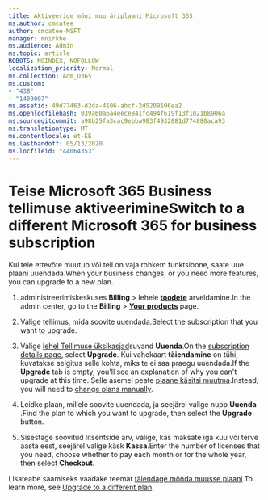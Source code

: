 ```yaml
---
title: Aktiveerige mõni muu äriplaani Microsoft 365
ms.author: cmcatee
author: cmcatee-MSFT
manager: mnirkhe
ms.audience: Admin
ms.topic: article
ROBOTS: NOINDEX, NOFOLLOW
localization_priority: Normal
ms.collection: Adm_O365
ms.custom:
- "438"
- "1400007"
ms.assetid: 49d77463-d3da-4106-abcf-2d5209106ea2
ms.openlocfilehash: 039a60a6a4eece841fc494f619f13f1021b8906a
ms.sourcegitcommit: a98b25fa3cac9ebba983f4932881d774880aca93
ms.translationtype: MT
ms.contentlocale: et-EE
ms.lasthandoff: 05/13/2020
ms.locfileid: "44064353"
---
```

# <a name="switch-to-a-different-microsoft-365-for-business-subscription"></a><span data-ttu-id="73896-102">Teise Microsoft 365 Business tellimuse aktiveerimine</span><span class="sxs-lookup"><span data-stu-id="73896-102">Switch to a different Microsoft 365 for business subscription</span></span>

<span data-ttu-id="73896-103">Kui teie ettevõte muutub või teil on vaja rohkem funktsioone, saate uue plaani uuendada.</span><span class="sxs-lookup"><span data-stu-id="73896-103">When your business changes, or you need more features, you can upgrade to a new plan.</span></span>
  
1. <span data-ttu-id="73896-104">administreerimiskeskuses **Billing** \> lehele **[toodete](https://go.microsoft.com/fwlink/p/?linkid=842054)** arveldamine.</span><span class="sxs-lookup"><span data-stu-id="73896-104">In the admin center, go to the **Billing** \> **[Your products](https://go.microsoft.com/fwlink/p/?linkid=842054)** page.</span></span>

2. <span data-ttu-id="73896-105">Valige tellimus, mida soovite uuendada.</span><span class="sxs-lookup"><span data-stu-id="73896-105">Select the subscription that you want to upgrade.</span></span>

3. <span data-ttu-id="73896-106">Valige [lehel Tellimuse üksikasjad](https://admin.microsoft.com/AdminPortal/Home#/subscriptions/webdirect%252F0dbaa202-d590-4529-98c2-a5e2ebaac702)suvand **Uuenda**.</span><span class="sxs-lookup"><span data-stu-id="73896-106">On the [subscription details page](https://admin.microsoft.com/AdminPortal/Home#/subscriptions/webdirect%252F0dbaa202-d590-4529-98c2-a5e2ebaac702), select **Upgrade**.</span></span>  <span data-ttu-id="73896-107">Kui vahekaart **täiendamine** on tühi, kuvatakse selgitus selle kohta, miks te ei saa praegu uuendada.</span><span class="sxs-lookup"><span data-stu-id="73896-107">If the **Upgrade** tab is empty, you'll see an explanation of why you can't upgrade at this time.</span></span> <span data-ttu-id="73896-108">Selle asemel peate [plaane käsitsi muutma](https://docs.microsoft.com/microsoft-365/commerce/subscriptions/change-plans-manually?view=o365-worldwide).</span><span class="sxs-lookup"><span data-stu-id="73896-108">Instead, you will need to [change plans manually](https://docs.microsoft.com/microsoft-365/commerce/subscriptions/change-plans-manually?view=o365-worldwide).</span></span>

4. <span data-ttu-id="73896-109">Leidke plaan, millele soovite uuendada, ja seejärel valige nupp **Uuenda** .</span><span class="sxs-lookup"><span data-stu-id="73896-109">Find the plan to which you want to upgrade, then select the **Upgrade** button.</span></span>

5. <span data-ttu-id="73896-110">Sisestage soovitud litsentside arv, valige, kas maksate iga kuu või terve aasta eest, seejärel valige käsk **Kassa**.</span><span class="sxs-lookup"><span data-stu-id="73896-110">Enter the number of licenses that you need, choose whether to pay each month or for the whole year, then select **Checkout**.</span></span>

<span data-ttu-id="73896-111">Lisateabe saamiseks vaadake teemat [täiendage mõnda muusse plaani](https://docs.microsoft.com/office365/admin/subscriptions-and-billing/upgrade-to-different-plan).</span><span class="sxs-lookup"><span data-stu-id="73896-111">To learn more, see [Upgrade to a different plan](https://docs.microsoft.com/office365/admin/subscriptions-and-billing/upgrade-to-different-plan).</span></span>
